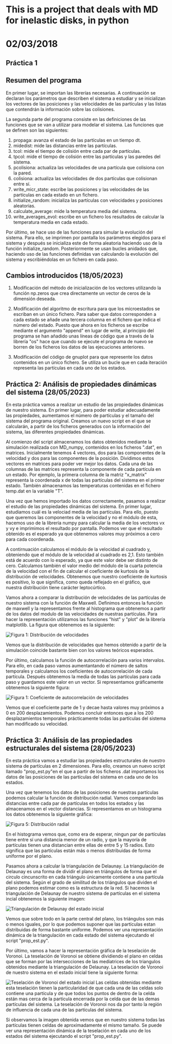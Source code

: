 # This is a project that deals with MD for inelastic disks, in python
# 02/03/2018


## Práctica 1
## Resumen del programa

En primer lugar, se importan las librerías necesarias. A continuación se declaran los parámetros que describen el sistema a estudiar y se inicializan los vectores de las posiciones y las velocidades de las partículas y las listas que contendrán la información sobre las colisiones.

La segunda parte del programa consiste en las definiciones de las funciones que se van a utilizar para modelar el sistema. Las funciones que se definen son las siguientes:
1. propaga: avanza el estado de las partículas en un tiempo dt.
2. midedist: mide las distancias entre las partículas.
3. tcol: mide el tiempo de colisión entre cada par de partículas.
4. tpcol: mide el tiempo de colisión entre las partículas y las paredes del sistema.
5. pcolisiona: actualiza las velocidades de una partícula que colisiona con la pared.
6. colisiona: actualiza las velocidades de dos partículas que colisionan entre sí.
7. write_micr_state: escribe las posiciones y las velocidades de las partículas en cada estado en un fichero.
8. initialize_random: inicializa las partículas con velocidades y posiciones aleatorias.
9. calculate_average: mide la temperatura media del sistema.
10. write_averages_evol: escribe en un fichero los resultados de calcular la temperatura media en cada estado.

Por último, se hace uso de las funciones para simular la evolución del sistema. Para ello, se imprimen por pantalla los parámetros elegidos para el sistema y después se inicializa este de forma aleatoria haciendo uso de la función initialize_random. Posteriormente se usan bucles anidados que, haciendo uso de las funciones definidas van calculando la evolución del sistema y escribiéndolas en un fichero en cada paso. 
 
## Cambios introducidos (18/05/2023)

1. Modificación del método de inicialización de los vectores utilizando la función np.zeros que crea directamente un vector de ceros de la dimensión deseada.

2. Modificación del algoritmo de escritura para que los microestados se escriban en un único fichero. Para saber que datos corresponden a cada estado se añade una tercera columna en el fichero que indica el número del estado. Puesto que ahora en los ficheros se escribe mediante el argumento "append" en lugar de write, al principio del programa se han añadido unas líneas de código que a través de la librería "os" hace que cuando se ejecute el programa de nuevo se borren de los ficheros los datos de las ejecuciones anteriores.

3. Modificación del código de gnuplot para que represente los datos contenidos en un único fichero. Se utiliza un bucle que en cada iteración representa las partículas en cada uno de los estados.

## Práctica 2: Análisis de propiedades dinámicas del sistema (28/05/2023)

En esta práctica vamos a realizar un estudio de las propiedades dinámicas de nuestro sistema. En primer lugar, para poder estudiar adecuadamente las propiedades, aumentamos el número de partículas y el tamaño del sistema del programa original. Creamos un nuevo script en el que se calcularán, a partir de los ficheros generados con la información del sistema, las diferentes propiedades dinámicas.

Al comienzo del script almacenamos los datos obtenidos mediante la simulación realizada con MD_numpy, contenidos en los ficheros ".dat", en matrices. Inicialmente tenemos 4 vectores, dos para las componentes de la velocidad y dos para las componentes de la posición. Dividimos estos vectores en matrices para poder ver mejor los datos. Cada una de las columnas de las matrices representa la componente de cada partícula en un estado. Por ejemplo, la primera columna de la matriz "x_matrix" representa la coordenada x de todas las partículas del sistema en el primer estado. También almacenamos las temperaturas contenidas en el fichero temp.dat en la variable "T".

Una vez que hemos importado los datos correctamente, pasamos a realizar el estudio de las propiedades dinámicas del sistema. En primer lugar, estudiamos cuál es la velociad media de las partículas. Para ello, puesto que queremos las componentes de la velocidad y no el módulo de esta, hacemos uso de la librería numpy para calcular la media de los vectores vx y vy e imprimimos el resultado por pantalla. Podemos ver que el resultado obtenido es el esperado ya que obtenemos valores muy próximos a cero para cada coordenada.

A contirnuación calculamos el módulo de la velocidad al cuadrado y, obteniendo que el módulo de la velocidad al cuadrado es 2,1. Esto también está de acuerdo con lo esperado, ya que este valor debe ser distinto de cero. Calculamos también el valor medio del módulo de la cuarta potencia de la velocidad con el fin de calcular el coeficiente de kurtosis de la distribución de velocidades. Obtenemos que nuestro coeficiente de kurtosis es positivo, lo que significa, como queda reflejado en el gráfico, que nuestra distribución tiene carácter leptocúrtico.

Vamos ahora a comparar la distribución de velocidades de las partículas de nuestro sistema con la función de Maxwell. Definimos entonces la función de maxwell y la representamos frente al histograma que obtenemos a partir de los datos del modulo de las velocidades de nuestras partículas. Para hacer la representación utilizamos las funciones "hist" y "plot" de la librería matplotlib. La figura que obtenemos es la siguiente:

<image src="Figura 1.png" alt="Figura 1: Distribución de velocidades">

Vemos que la distribución de velocidades que hemos obtenido a partir de la simulación coincide bastante bien con los valores teóricos esperados.

Por último, calculamos la función de autocorrelación para varios intervalos. Para ello, en cada paso vamos aumentantando el número de saltos temporales y calculamos los coeficientes de autocorrelación de cada partícula. Después obtenemos la media de todas las partículas para cada paso y guardamos este valor en un vector. Si representamos gráficamente obtenemos la siguiente figura:

<image src="Figura_2.png" alt="Figura 1: Coeficiente de autocorrelación de velocidades">

Vemos que el coeficiente parte de 1 y decae hasta valores muy próximos a 0 en 200 desplazamientos. Podemos concluir entonces que a los 200 desplazamientos temporales prácticamente todas las partículas del sistema han modificado su velocidad.

## Práctica 3: Análisis de las propiedades estructurales del sistema (28/05/2023)

En esta práctica vamos a estudiar las propiedades estructurales de nuestro sistema de partículas en 2 dimensiones. Para ello, creamos un nuevo script llamado "prop_est.py"en el que a partir de los ficheros .dat importamos los datos de las posiciones de las partículas del sistema en cada uno de los estados.

Una vez que tenemos los datos de las posiciones de nuestras partículas podemos calcular la función de distribución radial. Vamos comparando las distancias entre cada par de partículas en todos los estados y las almacenamos en el vector distancias. Si representamos en un histograma los datos obtenemos la siguiente gráfica:

<image src="Figura 5.png" alt="Figura 5: Distribución radial">

En el histograma vemos que, como era de esperar, ningun par de partículas tiene entre sí una distancia menor de un radio, y que la mayoría de partículas tienen una distancian entre ellas de entre 5 y 15 radios. Esto significa que las partículas están más o menos distribuidas de forma uniforme por el plano.

Pasamos ahora a calcular la triangulación de Delaunay. La triangulación de Delaunay es una forma de dividir el plano en triángulos de forma que el circulo cincunscrito en cada triángulo únicamente contiene a una partícula del sistema. Según el grado de similitud de los triángulos que dividen el plano podemos estimar como es la estructura de la red. Si hacemos la triangulación de Delaunay de nuestro sistema de partículas en el sistema incial obtenemos la siguiente imagen:

<image src="Figura 3.png" alt="Triangulación de Delaunay del estado inicial">

Vemos que sobre todo en la parte central del plano, los triángulos son más o menos iguales, por lo que podemos suponer que las partículas estan distribuidas de forma bastante uniforme. Podemos ver una representación dinámica de la triangulación en cada estado del sistema ejecutando el script "prop_est.py".

Por último, vamos a hacer la representación gráfica de la teselación de Voronoi. La teselación de Voronoi se obtiene dividiendo el plano en celdas que se forman por las intersecciones de las mediatrices de los triangulos obtenidos mediante la triangulación de Delaunay. La teselación de Voronoi de nuestro sistema en el estado inicial tiene la siguiente forma:

<image src="Figura 4.png" alt="Teselación de Voronoi del estado inicial">
Las celdas obtenidas mediante esta teselación tienen la particularidad de que cada una de las celdas solo contiene una partícula y de que todos los puntos de dentro de la celda están mas cerca de la partícula encerrada por la celda que de las demas partículas del sistema. La teselación de Voronoi nos da por tanto la región de influencia de cada una de las partículas del sistema.

Si observamos la imagen obtenida vemos que en nuestro sistema todas las partículas tienen celdas de aproximadamente el mismo tamaño. Se puede ver una representación dinámica de la teselación en cada uno de los estados del sistema ejecutando el script "prop_est.py".
